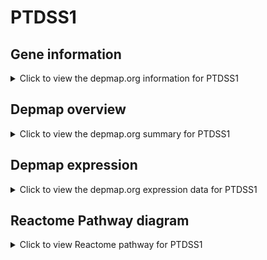 <h1>PTDSS1</h1>

<h2>Gene information</h2>
<details>
  <summary>Click to view the depmap.org information for PTDSS1</summary>
  <iframe src="https://depmap.org/portal/gene/PTDSS1?tab=about" style="border:none;width:100%;height:800px"></iframe>
</details>

<h2>Depmap overview</h2>
<details>
  <summary>Click to view the depmap.org summary for PTDSS1</summary>
  <iframe src="https://depmap.org/portal/gene/PTDSS1?tab=overview" style="border:none;width:100%;height:800px"></iframe>
</details>

<h2>Depmap expression</h2>
<details>
  <summary>Click to view the depmap.org expression data for PTDSS1</summary>
  <iframe src="https://depmap.org/portal/gene/PTDSS1?tab=characterization" style="border:none;width:100%;height:800px"></iframe>
</details>



<h2>Reactome Pathway diagram</h2>
<details>
  <summary>Click to view Reactome pathway for PTDSS1</summary>
  <p>Synthesis of PS</p>
  <iframe src="https://reactome.org/PathwayBrowser/#/R-HSA-1483101" style="border:none;width:100%;height:800px"></iframe>
</details>



